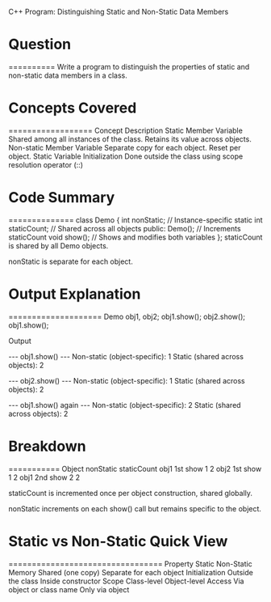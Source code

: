 C++ Program: Distinguishing Static and Non-Static Data Members

# Question
==========
Write a program to distinguish the properties of static and non-static data members in a class.



# Concepts Covered
==================
Concept	Description
Static Member Variable	Shared among all instances of the class. Retains its value across objects.
Non-static Member Variable	Separate copy for each object. Reset per object.
Static Variable Initialization	Done outside the class using scope resolution operator (::)



# Code Summary
==============
class Demo {
    int nonStatic;               // Instance-specific
    static int staticCount;      // Shared across all objects
public:
    Demo();                      // Increments staticCount
    void show();                 // Shows and modifies both variables
};
staticCount is shared by all Demo objects.

nonStatic is separate for each object.



# Output Explanation
====================
Demo obj1, obj2;
obj1.show();
obj2.show();
obj1.show();

Output

--- obj1.show() ---
Non-static (object-specific): 1
Static (shared across objects): 2

--- obj2.show() ---
Non-static (object-specific): 1
Static (shared across objects): 2

--- obj1.show() again ---
Non-static (object-specific): 2
Static (shared across objects): 2



# Breakdown
===========
Object	nonStatic	staticCount
obj1 1st show	1	2
obj2 1st show	1	2
obj1 2nd show	2	2

staticCount is incremented once per object construction, shared globally.

nonStatic increments on each show() call but remains specific to the object.



# Static vs Non-Static Quick View
=================================
Property	Static	Non-Static
Memory	Shared (one copy)	Separate for each object
Initialization	Outside the class	Inside constructor
Scope	Class-level	Object-level
Access	Via object or class name	Only via object



